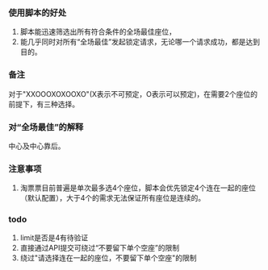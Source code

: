 ### 使用脚本的好处
1. 脚本能迅速筛选出所有符合条件的全场最佳座位，
2. 能几乎同时对所有“全场最佳”发起锁定请求，无论哪一个请求成功，都是达到目的。

### 备注
对于"XXOOOXOXOOXO"(X表示不可预定，O表示可以预定)，在需要2个座位的前提下，有三种选择。

### 对“全场最佳”的解释
中心及中心靠后。

### 注意事项
1. 淘票票目前普遍是单次最多选4个座位，脚本会优先锁定4个连在一起的座位（默认配置），大于4个的需求无法保证所有座位是连续的。

### todo
1. limit是否是4有待验证
2. 直接通过API提交可绕过“不要留下单个空座”的限制
3. 绕过"请选择连在一起的座位，不要留下单个空座"的限制
